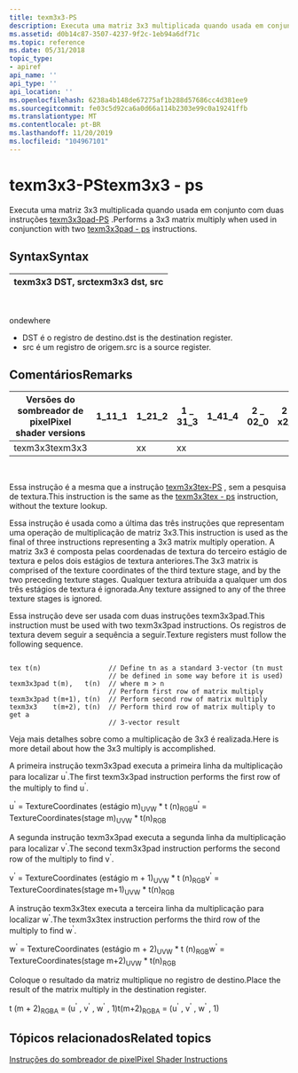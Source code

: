 ```yaml
---
title: texm3x3-PS
description: Executa uma matriz 3x3 multiplicada quando usada em conjunto com duas instruções texm3x3pad-PS.
ms.assetid: d0b14c87-3507-4237-9f2c-1eb94a6df71c
ms.topic: reference
ms.date: 05/31/2018
topic_type:
- apiref
api_name: ''
api_type: ''
api_location: ''
ms.openlocfilehash: 6238a4b148de67275af1b288d57686cc4d381ee9
ms.sourcegitcommit: fe03c5d92ca6a0d66a114b2303e99c0a19241ffb
ms.translationtype: MT
ms.contentlocale: pt-BR
ms.lasthandoff: 11/20/2019
ms.locfileid: "104967101"
---
```

# <a name="texm3x3---ps"></a><span data-ttu-id="5df7c-103">texm3x3-PS</span><span class="sxs-lookup"><span data-stu-id="5df7c-103">texm3x3 - ps</span></span>

<span data-ttu-id="5df7c-104">Executa uma matriz 3x3 multiplicada quando usada em conjunto com duas instruções [texm3x3pad-PS](texm3x3pad---ps.md) .</span><span class="sxs-lookup"><span data-stu-id="5df7c-104">Performs a 3x3 matrix multiply when used in conjunction with two [texm3x3pad - ps](texm3x3pad---ps.md) instructions.</span></span>

## <a name="syntax"></a><span data-ttu-id="5df7c-105">Syntax</span><span class="sxs-lookup"><span data-stu-id="5df7c-105">Syntax</span></span>



| <span data-ttu-id="5df7c-106">texm3x3 DST, src</span><span class="sxs-lookup"><span data-stu-id="5df7c-106">texm3x3 dst, src</span></span> |
|------------------|



 

<span data-ttu-id="5df7c-107">onde</span><span class="sxs-lookup"><span data-stu-id="5df7c-107">where</span></span>

-   <span data-ttu-id="5df7c-108">DST é o registro de destino.</span><span class="sxs-lookup"><span data-stu-id="5df7c-108">dst is the destination register.</span></span>
-   <span data-ttu-id="5df7c-109">src é um registro de origem.</span><span class="sxs-lookup"><span data-stu-id="5df7c-109">src is a source register.</span></span>

## <a name="remarks"></a><span data-ttu-id="5df7c-110">Comentários</span><span class="sxs-lookup"><span data-stu-id="5df7c-110">Remarks</span></span>



| <span data-ttu-id="5df7c-111">Versões do sombreador de pixel</span><span class="sxs-lookup"><span data-stu-id="5df7c-111">Pixel shader versions</span></span> | <span data-ttu-id="5df7c-112">1\_1</span><span class="sxs-lookup"><span data-stu-id="5df7c-112">1\_1</span></span> | <span data-ttu-id="5df7c-113">1\_2</span><span class="sxs-lookup"><span data-stu-id="5df7c-113">1\_2</span></span> | <span data-ttu-id="5df7c-114">1 \_ 3</span><span class="sxs-lookup"><span data-stu-id="5df7c-114">1\_3</span></span> | <span data-ttu-id="5df7c-115">1\_4</span><span class="sxs-lookup"><span data-stu-id="5df7c-115">1\_4</span></span> | <span data-ttu-id="5df7c-116">2 \_ 0</span><span class="sxs-lookup"><span data-stu-id="5df7c-116">2\_0</span></span> | <span data-ttu-id="5df7c-117">2 \_ x</span><span class="sxs-lookup"><span data-stu-id="5df7c-117">2\_x</span></span> | <span data-ttu-id="5df7c-118">2 \_ SW</span><span class="sxs-lookup"><span data-stu-id="5df7c-118">2\_sw</span></span> | <span data-ttu-id="5df7c-119">3 \_ 0</span><span class="sxs-lookup"><span data-stu-id="5df7c-119">3\_0</span></span> | <span data-ttu-id="5df7c-120">3 \_ SW</span><span class="sxs-lookup"><span data-stu-id="5df7c-120">3\_sw</span></span> |
|-----------------------|------|------|------|------|------|------|-------|------|-------|
| <span data-ttu-id="5df7c-121">texm3x3</span><span class="sxs-lookup"><span data-stu-id="5df7c-121">texm3x3</span></span>               |      | <span data-ttu-id="5df7c-122">x</span><span class="sxs-lookup"><span data-stu-id="5df7c-122">x</span></span>    | <span data-ttu-id="5df7c-123">x</span><span class="sxs-lookup"><span data-stu-id="5df7c-123">x</span></span>    |      |      |      |       |      |       |



 

<span data-ttu-id="5df7c-124">Essa instrução é a mesma que a instrução [texm3x3tex-PS](texm3x3tex---ps.md) , sem a pesquisa de textura.</span><span class="sxs-lookup"><span data-stu-id="5df7c-124">This instruction is the same as the [texm3x3tex - ps](texm3x3tex---ps.md) instruction, without the texture lookup.</span></span>

<span data-ttu-id="5df7c-125">Essa instrução é usada como a última das três instruções que representam uma operação de multiplicação de matriz 3x3.</span><span class="sxs-lookup"><span data-stu-id="5df7c-125">This instruction is used as the final of three instructions representing a 3x3 matrix multiply operation.</span></span> <span data-ttu-id="5df7c-126">A matriz 3x3 é composta pelas coordenadas de textura do terceiro estágio de textura e pelos dois estágios de textura anteriores.</span><span class="sxs-lookup"><span data-stu-id="5df7c-126">The 3x3 matrix is comprised of the texture coordinates of the third texture stage, and by the two preceding texture stages.</span></span> <span data-ttu-id="5df7c-127">Qualquer textura atribuída a qualquer um dos três estágios de textura é ignorada.</span><span class="sxs-lookup"><span data-stu-id="5df7c-127">Any texture assigned to any of the three texture stages is ignored.</span></span>

<span data-ttu-id="5df7c-128">Essa instrução deve ser usada com duas instruções texm3x3pad.</span><span class="sxs-lookup"><span data-stu-id="5df7c-128">This instruction must be used with two texm3x3pad instructions.</span></span> <span data-ttu-id="5df7c-129">Os registros de textura devem seguir a sequência a seguir.</span><span class="sxs-lookup"><span data-stu-id="5df7c-129">Texture registers must follow the following sequence.</span></span>


```
 
tex t(n)                 // Define tn as a standard 3-vector (tn must
                         // be defined in some way before it is used)
texm3x3pad t(m),   t(n)  // where m > n
                         // Perform first row of matrix multiply
texm3x3pad t(m+1), t(n)  // Perform second row of matrix multiply
texm3x3    t(m+2), t(n)  // Perform third row of matrix multiply to get a
                         // 3-vector result
```



<span data-ttu-id="5df7c-130">Veja mais detalhes sobre como a multiplicação de 3x3 é realizada.</span><span class="sxs-lookup"><span data-stu-id="5df7c-130">Here is more detail about how the 3x3 multiply is accomplished.</span></span>

<span data-ttu-id="5df7c-131">A primeira instrução texm3x3pad executa a primeira linha da multiplicação para localizar u<sup>'</sup>.</span><span class="sxs-lookup"><span data-stu-id="5df7c-131">The first texm3x3pad instruction performs the first row of the multiply to find u<sup>'</sup>.</span></span>

<span data-ttu-id="5df7c-132">u<sup>'</sup> = TextureCoordinates (estágio m)<sub>UVW</sub> \* t (n)<sub>RGB</sub></span><span class="sxs-lookup"><span data-stu-id="5df7c-132">u<sup>'</sup> = TextureCoordinates(stage m)<sub>UVW</sub> \* t(n)<sub>RGB</sub></span></span>

<span data-ttu-id="5df7c-133">A segunda instrução texm3x3pad executa a segunda linha da multiplicação para localizar v<sup>'</sup>.</span><span class="sxs-lookup"><span data-stu-id="5df7c-133">The second texm3x3pad instruction performs the second row of the multiply to find v<sup>'</sup>.</span></span>

<span data-ttu-id="5df7c-134">v<sup>'</sup> = TextureCoordinates (estágio m + 1)<sub>UVW</sub> \* t (n)<sub>RGB</sub></span><span class="sxs-lookup"><span data-stu-id="5df7c-134">v<sup>'</sup> = TextureCoordinates(stage m+1)<sub>UVW</sub> \* t(n)<sub>RGB</sub></span></span>

<span data-ttu-id="5df7c-135">A instrução texm3x3tex executa a terceira linha da multiplicação para localizar w<sup>'</sup>.</span><span class="sxs-lookup"><span data-stu-id="5df7c-135">The texm3x3tex instruction performs the third row of the multiply to find w<sup>'</sup>.</span></span>

<span data-ttu-id="5df7c-136">w<sup>'</sup> = TextureCoordinates (estágio m + 2)<sub>UVW</sub> \* t (n)<sub>RGB</sub></span><span class="sxs-lookup"><span data-stu-id="5df7c-136">w<sup>'</sup> = TextureCoordinates(stage m+2)<sub>UVW</sub> \* t(n)<sub>RGB</sub></span></span>

<span data-ttu-id="5df7c-137">Coloque o resultado da matriz multiplique no registro de destino.</span><span class="sxs-lookup"><span data-stu-id="5df7c-137">Place the result of the matrix multiply in the destination register.</span></span>

<span data-ttu-id="5df7c-138">t (m + 2)<sub>RGBA</sub> = (u<sup>'</sup> , v<sup>'</sup> , w<sup>'</sup> , 1)</span><span class="sxs-lookup"><span data-stu-id="5df7c-138">t(m+2)<sub>RGBA</sub> = (u<sup>'</sup> , v<sup>'</sup> , w<sup>'</sup> , 1)</span></span>

## <a name="related-topics"></a><span data-ttu-id="5df7c-139">Tópicos relacionados</span><span class="sxs-lookup"><span data-stu-id="5df7c-139">Related topics</span></span>

<dl> <dt>

[<span data-ttu-id="5df7c-140">Instruções do sombreador de pixel</span><span class="sxs-lookup"><span data-stu-id="5df7c-140">Pixel Shader Instructions</span></span>](dx9-graphics-reference-asm-ps-instructions.md)
</dt> </dl>

 

 




